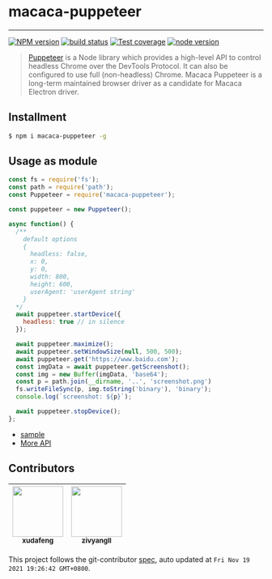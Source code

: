 # macaca-puppeteer

---

[![NPM version][npm-image]][npm-url]
[![build status][travis-image]][travis-url]
[![Test coverage][coveralls-image]][coveralls-url]
[![node version][node-image]][node-url]

[npm-image]: https://img.shields.io/npm/v/macaca-puppeteer.svg
[npm-url]: https://npmjs.org/package/macaca-puppeteer
[travis-image]: https://img.shields.io/travis/macacajs/macaca-puppeteer.svg
[travis-url]: https://travis-ci.org/macacajs/macaca-puppeteer
[coveralls-image]: https://img.shields.io/coveralls/macacajs/macaca-puppeteer.svg
[coveralls-url]: https://coveralls.io/r/macacajs/macaca-puppeteer?branch=master
[node-image]: https://img.shields.io/badge/node.js-%3E=_8-green.svg
[node-url]: http://nodejs.org/download/

> [Puppeteer](//github.com/GoogleChrome/puppeteer) is a Node library which provides a high-level API to control headless Chrome over the DevTools Protocol. It can also be configured to use full (non-headless) Chrome. Macaca Puppeteer is a long-term maintained browser driver as a candidate for Macaca Electron driver.

## Installment

```bash
$ npm i macaca-puppeteer -g
```

## Usage as module

```javascript
const fs = require('fs');
const path = require('path');
const Puppeteer = require('macaca-puppeteer');

const puppeteer = new Puppeteer();

async function() {
  /**
    default options
    {
      headless: false,
      x: 0,
      y: 0,
      width: 800,
      height: 600,
      userAgent: 'userAgent string'
    }
  */
  await puppeteer.startDevice({
    headless: true // in silence
  });

  await puppeteer.maximize();
  await puppeteer.setWindowSize(null, 500, 500);
  await puppeteer.get('https://www.baidu.com');
  const imgData = await puppeteer.getScreenshot();
  const img = new Buffer(imgData, 'base64');
  const p = path.join(__dirname, '..', 'screenshot.png')
  fs.writeFileSync(p, img.toString('binary'), 'binary');
  console.log(`screenshot: ${p}`);

  await puppeteer.stopDevice();
};
```

- [sample](//github.com/macaca-sample/sample-nodejs)
- [More API](//macacajs.github.io/macaca-puppeteer/)

<!-- GITCONTRIBUTOR_START -->

## Contributors

|[<img src="https://avatars.githubusercontent.com/u/1011681?v=4" width="100px;"/><br/><sub><b>xudafeng</b></sub>](https://github.com/xudafeng)<br/>|[<img src="https://avatars.githubusercontent.com/u/11460601?v=4" width="100px;"/><br/><sub><b>zivyangll</b></sub>](https://github.com/zivyangll)<br/>|
| :---: | :---: |


This project follows the git-contributor [spec](https://github.com/xudafeng/git-contributor), auto updated at `Fri Nov 19 2021 19:26:42 GMT+0800`.

<!-- GITCONTRIBUTOR_END -->
